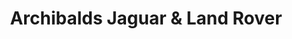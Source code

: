 ---
title: "Archibalds Jaguar & Land Rover"
url: /christchurch/archibalds-jaguar-and-land-rover/
shop: car
---